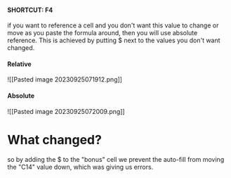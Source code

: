 #### SHORTCUT: F4
if you want to reference a cell and you don't want this value to change or move as you paste the formula around, then you will use absolute reference. This is achieved by putting $ next to the values you don't want changed.
#### Relative 
![[Pasted image 20230925071912.png]]
#### Absolute
![[Pasted image 20230925072009.png]]

# What changed?
so by adding the $ to the "bonus" cell we prevent the auto-fill from moving the "C14" value down, which was giving us errors.
